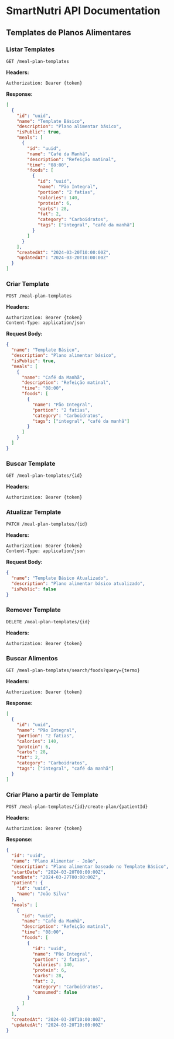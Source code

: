 # SmartNutri API Documentation

## Templates de Planos Alimentares

### Listar Templates

```http
GET /meal-plan-templates
```

**Headers:**

```
Authorization: Bearer {token}
```

**Response:**

```json
[
  {
    "id": "uuid",
    "name": "Template Básico",
    "description": "Plano alimentar básico",
    "isPublic": true,
    "meals": [
      {
        "id": "uuid",
        "name": "Café da Manhã",
        "description": "Refeição matinal",
        "time": "08:00",
        "foods": [
          {
            "id": "uuid",
            "name": "Pão Integral",
            "portion": "2 fatias",
            "calories": 140,
            "protein": 6,
            "carbs": 28,
            "fat": 2,
            "category": "Carboidratos",
            "tags": ["integral", "café da manhã"]
          }
        ]
      }
    ],
    "createdAt": "2024-03-20T10:00:00Z",
    "updatedAt": "2024-03-20T10:00:00Z"
  }
]
```

### Criar Template

```http
POST /meal-plan-templates
```

**Headers:**

```
Authorization: Bearer {token}
Content-Type: application/json
```

**Request Body:**

```json
{
  "name": "Template Básico",
  "description": "Plano alimentar básico",
  "isPublic": true,
  "meals": [
    {
      "name": "Café da Manhã",
      "description": "Refeição matinal",
      "time": "08:00",
      "foods": [
        {
          "name": "Pão Integral",
          "portion": "2 fatias",
          "category": "Carboidratos",
          "tags": ["integral", "café da manhã"]
        }
      ]
    }
  ]
}
```

### Buscar Template

```http
GET /meal-plan-templates/{id}
```

**Headers:**

```
Authorization: Bearer {token}
```

### Atualizar Template

```http
PATCH /meal-plan-templates/{id}
```

**Headers:**

```
Authorization: Bearer {token}
Content-Type: application/json
```

**Request Body:**

```json
{
  "name": "Template Básico Atualizado",
  "description": "Plano alimentar básico atualizado",
  "isPublic": false
}
```

### Remover Template

```http
DELETE /meal-plan-templates/{id}
```

**Headers:**

```
Authorization: Bearer {token}
```

### Buscar Alimentos

```http
GET /meal-plan-templates/search/foods?query={termo}
```

**Headers:**

```
Authorization: Bearer {token}
```

**Response:**

```json
[
  {
    "id": "uuid",
    "name": "Pão Integral",
    "portion": "2 fatias",
    "calories": 140,
    "protein": 6,
    "carbs": 28,
    "fat": 2,
    "category": "Carboidratos",
    "tags": ["integral", "café da manhã"]
  }
]
```

### Criar Plano a partir de Template

```http
POST /meal-plan-templates/{id}/create-plan/{patientId}
```

**Headers:**

```
Authorization: Bearer {token}
```

**Response:**

```json
{
  "id": "uuid",
  "name": "Plano Alimentar - João",
  "description": "Plano alimentar baseado no Template Básico",
  "startDate": "2024-03-20T00:00:00Z",
  "endDate": "2024-03-27T00:00:00Z",
  "patient": {
    "id": "uuid",
    "name": "João Silva"
  },
  "meals": [
    {
      "id": "uuid",
      "name": "Café da Manhã",
      "description": "Refeição matinal",
      "time": "08:00",
      "foods": [
        {
          "id": "uuid",
          "name": "Pão Integral",
          "portion": "2 fatias",
          "calories": 140,
          "protein": 6,
          "carbs": 28,
          "fat": 2,
          "category": "Carboidratos",
          "consumed": false
        }
      ]
    }
  ],
  "createdAt": "2024-03-20T10:00:00Z",
  "updatedAt": "2024-03-20T10:00:00Z"
}
```
